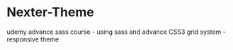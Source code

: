 # Nexter-Theme
udemy advance sass course - using sass and advance CSS3 grid system - responsive theme

